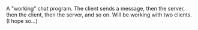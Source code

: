 A "working" chat program. The client sends a message, then the server, then the client, then the server, and so on. Will be working with two clients. (I hope so...)
